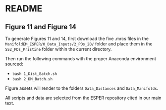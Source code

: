 # README
## Figure 11 and Figure 14

To generate Figures 11 and 14, first download the five .mrcs files in the `ManifoldEM_ESPER/0_Data_Inputs/2_PDs_2D/` folder and place them in the `SS2_PDs_Pristine` folder within the current directory.

Then run the following commands with the proper Anaconda environment sourced:

- `bash 1_Dist_Batch.sh`
- `bash 2_DM_Batch.sh`

Figure assets will render to the folders `Data_Distances` and `Data_Manifolds`.

All scripts and data are selected from the ESPER repository cited in our main text.